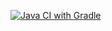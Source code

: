 [![Java CI with Gradle](https://github.com/ElenaVSkr/New-Two-Card-/actions/workflows/gradle.yml/badge.svg)](https://github.com/ElenaVSkr/New-Two-Card-/actions/workflows/gradle.yml)